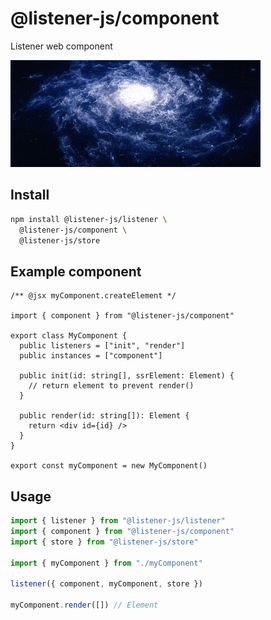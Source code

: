 # @listener-js/component

Listener web component

![component](media/component.gif)

## Install

```bash
npm install @listener-js/listener \
  @listener-js/component \
  @listener-js/store
```

## Example component

```tsx
/** @jsx myComponent.createElement */

import { component } from "@listener-js/component"

export class MyComponent {
  public listeners = ["init", "render"]
  public instances = ["component"]

  public init(id: string[], ssrElement: Element) {
    // return element to prevent render()
  }

  public render(id: string[]): Element {
    return <div id={id} />
  }
}

export const myComponent = new MyComponent()
```

## Usage

```js
import { listener } from "@listener-js/listener"
import { component } from "@listener-js/component"
import { store } from "@listener-js/store"

import { myComponent } from "./myComponent"

listener({ component, myComponent, store })

myComponent.render([]) // Element
```
